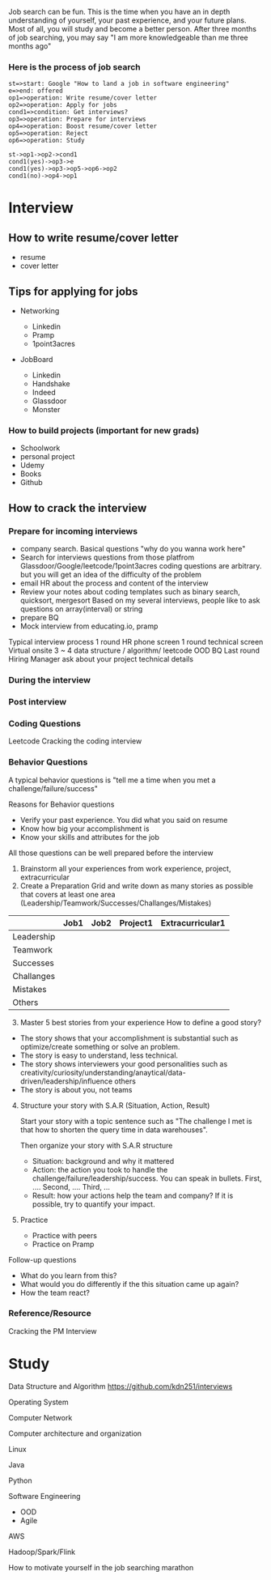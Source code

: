 Job search can be fun. This is the time when you have an in depth understanding of yourself, your past experience, and your future plans.
Most of all, you will study and become a better person. 
After three months of job searching, you may say "I am more knowledgeable than me three months ago"

### Here is the process of job search

```flow
st=>start: Google "How to land a job in software engineering" 
e=>end: offered
op1=>operation: Write resume/cover letter
op2=>operation: Apply for jobs
cond1=>condition: Get interviews?
op3=>operation: Prepare for interviews
op4=>operation: Boost resume/cover letter
op5=>operation: Reject
op6=>operation: Study

st->op1->op2->cond1
cond1(yes)->op3->e
cond1(yes)->op3->op5->op6->op2
cond1(no)->op4->op1
```



# Interview
## How to write resume/cover letter 
- resume
- cover letter


## Tips for applying for jobs

- Networking
    - Linkedin
    - Pramp
    - 1point3acres
    
- JobBoard
    - Linkedin
    - Handshake
    - Indeed
    - Glassdoor
    - Monster

### How to build projects (important for new grads)
- Schoolwork
- personal project
- Udemy
- Books
- Github


## How to crack the interview
### Prepare for incoming interviews

- company search. Basical questions "why do you wanna work here"
- Search for interviews questions from those platfrom Glassdoor/Google/leetcode/1point3acres 
    coding questions are arbitrary. but you will get an idea of the difficulty of the problem
- email HR about the process and content of the interview
- Review your notes about coding templates such as binary search, quicksort, mergesort
Based on my several interviews, people like to ask questions on array(interval) or string
- prepare BQ
- Mock interview from educating.io, pramp
    
Typical interview process
    1 round HR phone screen
    1 round technical screen
    Virtual onsite 3 ~ 4
        data structure / algorithm/ leetcode
        OOD
        BQ
    Last round Hiring Manager ask about your project technical details
    
### During the interview

### Post interview

### Coding Questions
Leetcode
Cracking the coding interview

### Behavior Questions
A typical behavior questions is "tell me a time when you met a challenge/failure/success"

Reasons for Behavior questions
- Verify your past experience. You did what you said on resume
- Know how big your accomplishment is
- Know your skills and attributes for the job


All those questions can be well prepared before the interview

1. Brainstorm all your experiences from work experience, project, extracurricular
2. Create a Preparation Grid and write down as many stories as possible that covers at least one area (Leadership/Teamwork/Successes/Challanges/Mistakes)

||Job1|Job2|Project1|Extracurricular1|
|-|-|-|-|-|
|Leadership|||||
|Teamwork|||||
|Successes|||||
|Challanges|||||
|Mistakes|||||
|Others|||||

3. Master 5 best stories from your experience 
How to define a good story?
- The story shows that your accomplishment is substantial such as optimize/create something or solve an problem.
- The story is easy to understand, less technical.
- The story shows interviewers your good personalities such as creativity/curiosity/understanding/anaytical/data-driven/leadership/influence others
- The story is about you, not teams

4. Structure your story with S.A.R (Situation, Action, Result)

    Start your story with a topic sentence such as "The challenge I met is that how to shorten the query time in data warehouses". 
    
    Then organize your story with S.A.R structure 
    - Situation: background and why it mattered 
    - Action: the action you took to handle the challenge/failure/leadership/success. You can speak in bullets. First, .... Second, .... Third, ... 
    - Result: how your actions help the team and company? If it is possible, try to quantify your impact.

5. Practice
    - Practice with peers
    - Practice on Pramp

Follow-up questions
- What do you learn from this?
- What would you do differently if the this situation came up again?
- How the team react?

### Reference/Resource
Cracking the PM Interview     

   

# Study

Data Structure and Algorithm
https://github.com/kdn251/interviews

Operating System

Computer Network

Computer architecture and organization

Linux

Java

Python

Software Engineering
- OOD
- Agile

AWS

Hadoop/Spark/Flink



How to motivate yourself in the job searching marathon





